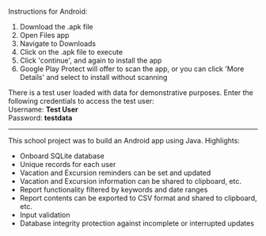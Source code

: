 Instructions for Android:
1. Download the .apk file
2. Open Files app
3. Navigate to Downloads
4. Click on the .apk file to execute
5. Click 'continue', and again to install the app
6. Google Play Protect will offer to scan the app, or you can click 'More Details' and select to install without scanning

There is a test user loaded with data for demonstrative purposes. Enter the following credentials to access the test user:\
Username: **Test User**\
Password: **testdata**

*** 
This school project was to build an Android app using Java. Highlights:
* Onboard SQLite database
* Unique records for each user
* Vacation and Excursion reminders can be set and updated
* Vacation and Excursion information can be shared to clipboard, etc.
* Report functionality filtered by keywords and date ranges
* Report contents can be exported to CSV format and shared to clipboard, etc.
* Input validation
* Database integrity protection against incomplete or interrupted updates